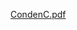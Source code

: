 [CondenC.pdf](https://docs.google.com/viewer?url=https://github.com/gjlaurent/CondenC/blob/main/CondenC.pdf)
